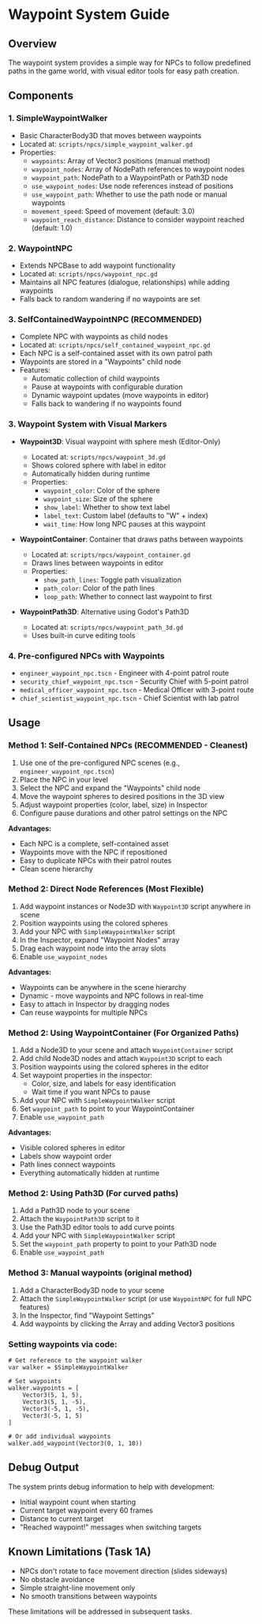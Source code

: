 # Waypoint System Guide

## Overview
The waypoint system provides a simple way for NPCs to follow predefined paths in the game world, with visual editor tools for easy path creation.

## Components

### 1. SimpleWaypointWalker
- Basic CharacterBody3D that moves between waypoints
- Located at: `scripts/npcs/simple_waypoint_walker.gd`
- Properties:
  - `waypoints`: Array of Vector3 positions (manual method)
  - `waypoint_nodes`: Array of NodePath references to waypoint nodes
  - `waypoint_path`: NodePath to a WaypointPath or Path3D node
  - `use_waypoint_nodes`: Use node references instead of positions
  - `use_waypoint_path`: Whether to use the path node or manual waypoints
  - `movement_speed`: Speed of movement (default: 3.0)
  - `waypoint_reach_distance`: Distance to consider waypoint reached (default: 1.0)

### 2. WaypointNPC
- Extends NPCBase to add waypoint functionality
- Located at: `scripts/npcs/waypoint_npc.gd`
- Maintains all NPC features (dialogue, relationships) while adding waypoints
- Falls back to random wandering if no waypoints are set

### 3. SelfContainedWaypointNPC (RECOMMENDED)
- Complete NPC with waypoints as child nodes
- Located at: `scripts/npcs/self_contained_waypoint_npc.gd`
- Each NPC is a self-contained asset with its own patrol path
- Waypoints are stored in a "Waypoints" child node
- Features:
  - Automatic collection of child waypoints
  - Pause at waypoints with configurable duration
  - Dynamic waypoint updates (move waypoints in editor)
  - Falls back to wandering if no waypoints found

### 3. Waypoint System with Visual Markers
- **Waypoint3D**: Visual waypoint with sphere mesh (Editor-Only)
  - Located at: `scripts/npcs/waypoint_3d.gd`
  - Shows colored sphere with label in editor
  - Automatically hidden during runtime
  - Properties:
    - `waypoint_color`: Color of the sphere
    - `waypoint_size`: Size of the sphere
    - `show_label`: Whether to show text label
    - `label_text`: Custom label (defaults to "W" + index)
    - `wait_time`: How long NPC pauses at this waypoint
  
- **WaypointContainer**: Container that draws paths between waypoints
  - Located at: `scripts/npcs/waypoint_container.gd`
  - Draws lines between waypoints in editor
  - Properties:
    - `show_path_lines`: Toggle path visualization
    - `path_color`: Color of the path lines
    - `loop_path`: Whether to connect last waypoint to first
  
- **WaypointPath3D**: Alternative using Godot's Path3D
  - Located at: `scripts/npcs/waypoint_path_3d.gd`
  - Uses built-in curve editing tools

### 4. Pre-configured NPCs with Waypoints
- `engineer_waypoint_npc.tscn` - Engineer with 4-point patrol route
- `security_chief_waypoint_npc.tscn` - Security Chief with 5-point patrol
- `medical_officer_waypoint_npc.tscn` - Medical Officer with 3-point route
- `chief_scientist_waypoint_npc.tscn` - Chief Scientist with lab patrol

## Usage

### Method 1: Self-Contained NPCs (RECOMMENDED - Cleanest)
1. Use one of the pre-configured NPC scenes (e.g., `engineer_waypoint_npc.tscn`)
2. Place the NPC in your level
3. Select the NPC and expand the "Waypoints" child node
4. Move the waypoint spheres to desired positions in the 3D view
5. Adjust waypoint properties (color, label, size) in Inspector
6. Configure pause durations and other patrol settings on the NPC

**Advantages:**
- Each NPC is a complete, self-contained asset
- Waypoints move with the NPC if repositioned
- Easy to duplicate NPCs with their patrol routes
- Clean scene hierarchy

### Method 2: Direct Node References (Most Flexible)
1. Add waypoint instances or Node3D with `Waypoint3D` script anywhere in scene
2. Position waypoints using the colored spheres
3. Add your NPC with `SimpleWaypointWalker` script  
4. In the Inspector, expand "Waypoint Nodes" array
5. Drag each waypoint node into the array slots
6. Enable `use_waypoint_nodes`

**Advantages:**
- Waypoints can be anywhere in the scene hierarchy
- Dynamic - move waypoints and NPC follows in real-time
- Easy to attach in Inspector by dragging nodes
- Can reuse waypoints for multiple NPCs

### Method 2: Using WaypointContainer (For Organized Paths)
1. Add a Node3D to your scene and attach `WaypointContainer` script
2. Add child Node3D nodes and attach `Waypoint3D` script to each
3. Position waypoints using the colored spheres in the editor
4. Set waypoint properties in the inspector:
   - Color, size, and labels for easy identification
   - Wait time if you want NPCs to pause
5. Add your NPC with `SimpleWaypointWalker` script
6. Set `waypoint_path` to point to your WaypointContainer
7. Enable `use_waypoint_path`

**Advantages:**
- Visible colored spheres in editor
- Labels show waypoint order
- Path lines connect waypoints
- Everything automatically hidden at runtime

### Method 2: Using Path3D (For curved paths)
1. Add a Path3D node to your scene
2. Attach the `WaypointPath3D` script to it
3. Use the Path3D editor tools to add curve points
4. Add your NPC with `SimpleWaypointWalker` script
5. Set the `waypoint_path` property to point to your Path3D node
6. Enable `use_waypoint_path`

### Method 3: Manual waypoints (original method)
1. Add a CharacterBody3D node to your scene
2. Attach the `SimpleWaypointWalker` script (or use `WaypointNPC` for full NPC features)
3. In the Inspector, find "Waypoint Settings"
4. Add waypoints by clicking the Array and adding Vector3 positions

### Setting waypoints via code:
```gdscript
# Get reference to the waypoint walker
var walker = $SimpleWaypointWalker

# Set waypoints
walker.waypoints = [
    Vector3(5, 1, 5),
    Vector3(5, 1, -5),
    Vector3(-5, 1, -5),
    Vector3(-5, 1, 5)
]

# Or add individual waypoints
walker.add_waypoint(Vector3(0, 1, 10))
```

## Debug Output
The system prints debug information to help with development:
- Initial waypoint count when starting
- Current target waypoint every 60 frames
- Distance to current target
- "Reached waypoint!" messages when switching targets

## Known Limitations (Task 1A)
- NPCs don't rotate to face movement direction (slides sideways)
- No obstacle avoidance
- Simple straight-line movement only
- No smooth transitions between waypoints

These limitations will be addressed in subsequent tasks.